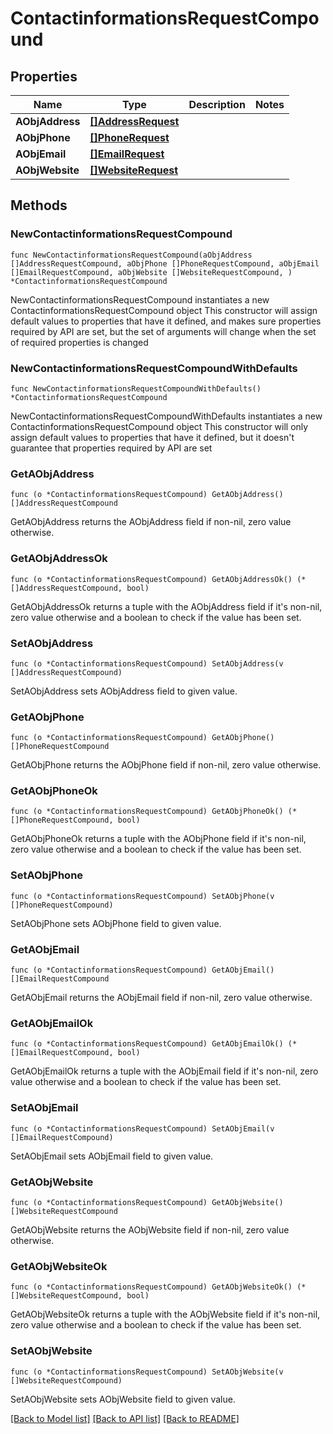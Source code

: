 # ContactinformationsRequestCompound

## Properties

Name | Type | Description | Notes
------------ | ------------- | ------------- | -------------
**AObjAddress** | [**[]AddressRequest**](AddressRequest.md) |  | 
**AObjPhone** | [**[]PhoneRequest**](PhoneRequest.md) |  | 
**AObjEmail** | [**[]EmailRequest**](EmailRequest.md) |  | 
**AObjWebsite** | [**[]WebsiteRequest**](WebsiteRequest.md) |  | 

## Methods

### NewContactinformationsRequestCompound

`func NewContactinformationsRequestCompound(aObjAddress []AddressRequestCompound, aObjPhone []PhoneRequestCompound, aObjEmail []EmailRequestCompound, aObjWebsite []WebsiteRequestCompound, ) *ContactinformationsRequestCompound`

NewContactinformationsRequestCompound instantiates a new ContactinformationsRequestCompound object
This constructor will assign default values to properties that have it defined,
and makes sure properties required by API are set, but the set of arguments
will change when the set of required properties is changed

### NewContactinformationsRequestCompoundWithDefaults

`func NewContactinformationsRequestCompoundWithDefaults() *ContactinformationsRequestCompound`

NewContactinformationsRequestCompoundWithDefaults instantiates a new ContactinformationsRequestCompound object
This constructor will only assign default values to properties that have it defined,
but it doesn't guarantee that properties required by API are set

### GetAObjAddress

`func (o *ContactinformationsRequestCompound) GetAObjAddress() []AddressRequestCompound`

GetAObjAddress returns the AObjAddress field if non-nil, zero value otherwise.

### GetAObjAddressOk

`func (o *ContactinformationsRequestCompound) GetAObjAddressOk() (*[]AddressRequestCompound, bool)`

GetAObjAddressOk returns a tuple with the AObjAddress field if it's non-nil, zero value otherwise
and a boolean to check if the value has been set.

### SetAObjAddress

`func (o *ContactinformationsRequestCompound) SetAObjAddress(v []AddressRequestCompound)`

SetAObjAddress sets AObjAddress field to given value.


### GetAObjPhone

`func (o *ContactinformationsRequestCompound) GetAObjPhone() []PhoneRequestCompound`

GetAObjPhone returns the AObjPhone field if non-nil, zero value otherwise.

### GetAObjPhoneOk

`func (o *ContactinformationsRequestCompound) GetAObjPhoneOk() (*[]PhoneRequestCompound, bool)`

GetAObjPhoneOk returns a tuple with the AObjPhone field if it's non-nil, zero value otherwise
and a boolean to check if the value has been set.

### SetAObjPhone

`func (o *ContactinformationsRequestCompound) SetAObjPhone(v []PhoneRequestCompound)`

SetAObjPhone sets AObjPhone field to given value.


### GetAObjEmail

`func (o *ContactinformationsRequestCompound) GetAObjEmail() []EmailRequestCompound`

GetAObjEmail returns the AObjEmail field if non-nil, zero value otherwise.

### GetAObjEmailOk

`func (o *ContactinformationsRequestCompound) GetAObjEmailOk() (*[]EmailRequestCompound, bool)`

GetAObjEmailOk returns a tuple with the AObjEmail field if it's non-nil, zero value otherwise
and a boolean to check if the value has been set.

### SetAObjEmail

`func (o *ContactinformationsRequestCompound) SetAObjEmail(v []EmailRequestCompound)`

SetAObjEmail sets AObjEmail field to given value.


### GetAObjWebsite

`func (o *ContactinformationsRequestCompound) GetAObjWebsite() []WebsiteRequestCompound`

GetAObjWebsite returns the AObjWebsite field if non-nil, zero value otherwise.

### GetAObjWebsiteOk

`func (o *ContactinformationsRequestCompound) GetAObjWebsiteOk() (*[]WebsiteRequestCompound, bool)`

GetAObjWebsiteOk returns a tuple with the AObjWebsite field if it's non-nil, zero value otherwise
and a boolean to check if the value has been set.

### SetAObjWebsite

`func (o *ContactinformationsRequestCompound) SetAObjWebsite(v []WebsiteRequestCompound)`

SetAObjWebsite sets AObjWebsite field to given value.



[[Back to Model list]](../README.md#documentation-for-models) [[Back to API list]](../README.md#documentation-for-api-endpoints) [[Back to README]](../README.md)


